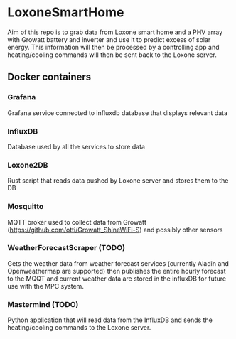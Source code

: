 # LoxoneSmartHome

Aim of this repo is to grab data from Loxone smart home and a PHV array with Growatt battery and inverter and use it to predict excess of solar energy.
This information will then be processed by a controlling app and heating/cooling commands will then be sent back to the Loxone server.

## Docker containers

### Grafana

Grafana service connected to influxdb database that displays relevant data

### InfluxDB

Database used by all the services to store data

### Loxone2DB

Rust script that reads data pushed by Loxone server and stores them to the DB

### Mosquitto

MQTT broker used to collect data from Growatt (https://github.com/otti/Growatt_ShineWiFi-S) and possibly other sensors

### WeatherForecastScraper (TODO)

Gets the weather data from weather forecast services (currently Aladin and Openweathermap are supported) then publishes the entire hourly forecast to the MQQT and current weather data are stored in the influxDB for future use with the MPC system.

### Mastermind (TODO)

Python application that will read data from the InfluxDB and sends the heating/cooling commands to the Loxone server.
